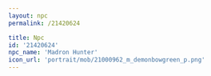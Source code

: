 ```yaml
---
layout: npc
permalink: /21420624

title: Npc
id: '21420624'
npc_name: 'Madron Hunter'
icon_url: 'portrait/mob/21000962_m_demonbowgreen_p.png'
---
```

